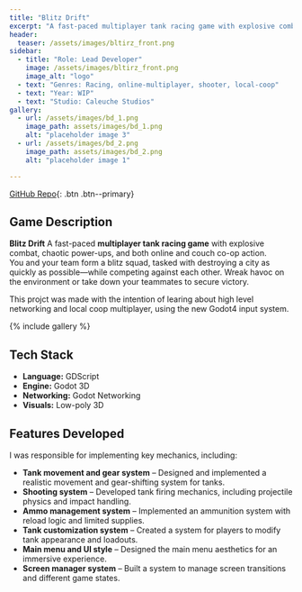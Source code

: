 ```yaml
---
title: "Blitz Drift"
excerpt: "A fast-paced multiplayer tank racing game with explosive combat, chaotic power-ups, and both online and couch co-op action."
header:
  teaser: /assets/images/bltirz_front.png
sidebar:
  - title: "Role: Lead Developer"
    image: /assets/images/bltirz_front.png
    image_alt: "logo"
  - text: "Genres: Racing, online-multiplayer, shooter, local-coop"
  - text: "Year: WIP"
  - text: "Studio: Caleuche Studios"
gallery:
  - url: /assets/images/bd_1.png
    image_path: assets/images/bd_1.png
    alt: "placeholder image 3"
  - url: /assets/images/bd_2.png
    image_path: assets/images/bd_2.png
    alt: "placeholder image 1"

---
```

[GitHub Repo](https://github.com/Nispeter/BlitzDrift_Client_CGS){: .btn .btn--primary}
## Game Description  
**Blitz Drift**  A fast-paced **multiplayer tank racing game** with explosive combat, chaotic power-ups, and both online and couch co-op action.  
You and your team form a blitz squad, tasked with destroying a city as quickly as possible—while competing against each other. Wreak havoc on the environment or take down your teammates to secure victory. 

This projct was made with the intention of learing about high level networking and local coop multiplayer, using the new Godot4 input system.

{% include gallery %}

## Tech Stack  
- **Language:** GDScript  
- **Engine:** Godot 3D  
- **Networking:** Godot Networking  
- **Visuals:** Low-poly 3D  

## Features Developed  
I was responsible for implementing key mechanics, including:  

- **Tank movement and gear system** – Designed and implemented a realistic movement and gear-shifting system for tanks.  
- **Shooting system** – Developed tank firing mechanics, including projectile physics and impact handling.  
- **Ammo management system** – Implemented an ammunition system with reload logic and limited supplies.  
- **Tank customization system** – Created a system for players to modify tank appearance and loadouts.  
- **Main menu and UI style** – Designed the main menu aesthetics for an immersive experience.  
- **Screen manager system** – Built a system to manage screen transitions and different game states.  

